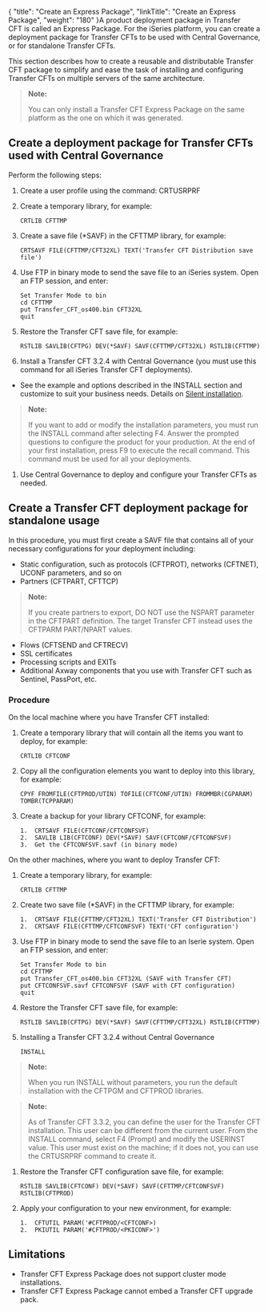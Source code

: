{
    "title": "Create an Express Package",
    "linkTitle": "Create an Express Package",
    "weight": "180"
}A product deployment package in Transfer CFT is called an Express Package. For the iSeries platform, you can create a deployment package for Transfer CFTs to be used with <span class="mc-variable suite_variables.Central_GovernanceName variable">Central Governance</span>, or for standalone Transfer CFTs.

This section describes how to create a reusable and distributable <span class="mc-variable axway_variables.Component_Short_Name variable">Transfer CFT</span> package to simplify and ease the task of installing and configuring <span class="mc-variable axway_variables.Component_Short_Name variable">Transfer CFT</span>s on multiple servers of the same architecture.

> **Note:**
>
> You can only install a Transfer CFT Express Package on the same platform as the one on which it was generated.

## Create a deployment package for <span class="mc-variable suite_variables.TransferCFTName variable">Transfer CFT</span>s used with Central Governance

Perform the following steps:

1.  Create a user profile using the command: <span class="code">CRTUSRPRF</span>

2.  Create a temporary library, for example:  


        CRTLIB CFTTMP

3.  Create a save file (\*SAVF) in the CFTTMP library, for example:  



        CRTSAVF FILE(CFTTMP/CFT32XL) TEXT('Transfer CFT Distribution save file')

4.  Use FTP in binary mode to send the save file to an iSeries system. Open an FTP session, and enter:  



        Set Transfer Mode to bin
        cd CFTTMP
        put Transfer_CFT_os400.bin CFT32XL
        quit

5.  Restore the Transfer CFT save file, for example:  



        RSTLIB SAVLIB(CFTPG) DEV(*SAVF) SAVF(CFTTMP/CFT32XL) RSTLIB(CFTTMP)

6.  Install a Transfer CFT 3.2.4 with Central Governance (you must use this command for all iSeries Transfer CFT deployments).

-   See the example and options described in the INSTALL section and customize to suit your business needs. Details on <a href="../install_intro_ibmi/perform_auto_installation" class="MCXref xref">Silent installation</a>.

> **Note:**
>
> If you want to add or modify the installation parameters, you must run the INSTALL command after selecting F4. Answer the prompted questions to configure the product for your production. At the end of your first installation, press F9 to execute the recall command. This command must be used for all your deployments.

1.  Use Central Governance to deploy and configure your Transfer CFTs as needed.

## Create a <span class="mc-variable axway_variables.Component_Short_Name variable">Transfer CFT</span> deployment package for standalone usage

In this procedure, you must first create a SAVF file that contains all of your necessary configurations for your deployment including:

-   Static configuration, such as protocols (CFTPROT), networks (CFTNET), UCONF parameters, and so on
-   Partners (CFTPART, CFTTCP)

> **Note:**
>
> If you create partners to export, DO NOT use the NSPART parameter in the CFTPART definition. The target Transfer CFT instead uses the CFTPARM PART/NPART values.

-   Flows (CFTSEND and CFTRECV)
-   SSL certificates
-   Processing scripts and EXITs
-   Additional Axway components that you use with Transfer CFT such as Sentinel, PassPort, etc.

### Procedure

On the local machine where you have <span class="mc-variable suite_variables.TransferCFTName variable">Transfer CFT</span> installed:

1.  Create a temporary library that will contain all the items you want to deploy, for example:  


        CRTLIB CFTCONF

2.  Copy all the configuration elements you want to deploy into this library, for example:  


        CPYF FROMFILE(CFTPROD/UTIN) TOFILE(CFTCONF/UTIN) FROMMBR(CGPARAM) TOMBR(TCPPARAM)

3.  Create a backup for your library CFTCONF, for example:  



        1.  CRTSAVF FILE(CFTCONF/CFTCONFSVF)
        2.  SAVLIB LIB(CFTCONF) DEV(*SAVF) SAVF(CFTCONF/CFTCONFSVF)
        3.  Get the CFTCONFSVF.savf (in binary mode)

On the other machines, where you want to deploy <span class="mc-variable suite_variables.TransferCFTName variable">Transfer CFT</span>:

1.  Create a temporary library, for example:  


        CRTLIB CFTTMP

2.  Create two save file (\*SAVF) in the CFTTMP library, for example:  



        1.  CRTSAVF FILE(CFTTMP/CFT32XL) TEXT('Transfer CFT Distribution')
        2.  CRTSAVF FILE(CFTTMP/CFTCONFSVF) TEXT('CFT configuration')

3.  Use FTP in binary mode to send the save file to an Iserie system. Open an FTP session, and enter:  



        Set Transfer Mode to bin
        cd CFTTMP
        put Transfer_CFT_os400.bin CFT32XL (SAVF with Transfer CFT)
        put CFTCONFSVF.savf CFTCONFSVF (SAVF with CFT configuration)
        quit

4.  Restore the Transfer CFT save file, for example:  


        RSTLIB SAVLIB(CFTPG) DEV(*SAVF) SAVF(CFTTMP/CFT32XL) RSTLIB(CFTTMP)

5.  Installing a Transfer CFT 3.2.4 without Central Governance  


        INSTALL

> **Note:**
>
> When you run INSTALL without parameters, you run the default installation with the CFTPGM and CFTPROD libraries.

> **Note:**
>
> As of Transfer CFT 3.3.2, you can define the user for the Transfer CFT installation. This user can be different from the current user. From the INSTALL command, select F4 (Prompt) and modify the USERINST value. This user must exist on the machine; if it does not, you can use the CRTUSRPRF command to create it.

1.  Restore the Transfer CFT configuration save file, for example:  


        RSTLIB SAVLIB(CFTCONF) DEV(*SAVF) SAVF(CFTTMP/CFTCONFSVF) RSTLIB(CFTPROD)

2.  Apply your configuration to your new environment, for example:  



        1.  CFTUTIL PARAM('#CFTPROD/<CFTCONF>)
        2.  PKIUTIL PARAM('#CFTPROD/<PKICONF>')

## Limitations

-   Transfer CFT Express Package does not support cluster mode installations.
-   Transfer CFT Express Package cannot embed a Transfer CFT upgrade pack.
